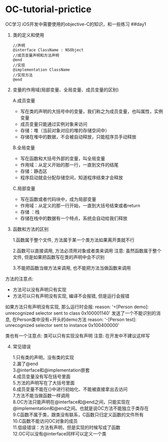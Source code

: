 # OC-tutorial-prictice
OC学习
iOS开发中需要使用的objective-C的知识，和一些练习
##day1
1. 类的定义和使用
	
	```
	//声明
	@interface ClassName : NSObject
	//成员变量声明和方法声明
	@end
	//实现
	@implementation ClassName
	//实现方法
	@end
	```
2. 变量的作用域(局部变量、全局变量、成员变量的区别)

	A.成员变量
	* 写在类的声明的大括号中的变量，我们称之为成员变量，也叫属性，实例变量
    * 成员变量只能通过实例对象来访问
    * 存储：堆（当前对象对应的堆的存储空间中）
    * 存储在堆中的数据，不会被自动释放，只能程序员手动释放
    
    B.全局变量
    * 写在函数和大括号外部的变量，叫全局变量
	* 作用域：从定义开始的那一行，一直到文件的结尾
	* 存储：静态区
	* 程序启动就会分配存储空间，知道程序结束才会释放
    
    C.局部变量
    * 写在函数或者代码块中，成为局部变量
    * 作用域：从定义的那一行开始，一直到大括号结束或者return
    * 存储 ：栈
    * 存储在栈中的数据有一个特点，系统会自动给我们释放
3. 函数和方法的区别

	1.函数属于整个文件, 方法属于某一个类方法如果离开类就不行
 
	2.函数可以直接调用, 方法必须用对象或者类来调用
 注意: 虽然函数属于整个文件, 但是如果把函数写在类的声明中会不识别
 
 	3.不能把函数当做方法来调用, 也不能把方法当做函数来调用
 
 方法的注意点:
 
 * 方法可以没有声明只有实现
 * 方法可以只有声明没有实现, 编译不会报错, 但是运行会报错
 
 如果方法只有声明没有实现, 那么运行时会报: 
 reason: '+[Person demo]: unrecognized selector sent to class 0x100001140'
 发送了一个不能识别的消息, 在Person类中没有+开头的demo方法
 reason: '-[Person test]: unrecognized selector sent to instance 0x100400000'
 
 
 类也有一个注意点:
 类可以只有实现没有声明
 注意: 在开发中不建议这样写
 

4. 常见错误

	1.只有类的声明，没有类的实现  
    2.漏了@end  
    3.@interface和@implementation嵌套  
    4.成员变量没有写在括号里面  
    5.方法的声明写在了大括号里面  
    6.成员变量不能在{}中进行初始化、不能被直接拿出去访问  
    7.方法不能当做函数一样调用  
    8.OC方法只能声明在@interface和@end之间，只能实现在@implementation和@end之间。也就是说OC方法不能独立于类存在  
    9.C函数不属于类，跟类没有联系，C函数只归定义函数的文件所有  
    10.C函数不能访问OC对象的成员  
    11.低级错误：方法有声明，但是实现的时候写成了函数  
    12.OC可以没有@interface同样可以定义一个类  

